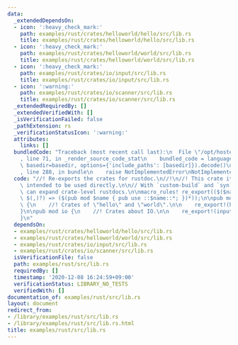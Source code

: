```yaml
---
data:
  _extendedDependsOn:
  - icon: ':heavy_check_mark:'
    path: examples/rust/crates/helloworld/hello/src/lib.rs
    title: examples/rust/crates/helloworld/hello/src/lib.rs
  - icon: ':heavy_check_mark:'
    path: examples/rust/crates/helloworld/world/src/lib.rs
    title: examples/rust/crates/helloworld/world/src/lib.rs
  - icon: ':heavy_check_mark:'
    path: examples/rust/crates/io/input/src/lib.rs
    title: examples/rust/crates/io/input/src/lib.rs
  - icon: ':warning:'
    path: examples/rust/crates/io/scanner/src/lib.rs
    title: examples/rust/crates/io/scanner/src/lib.rs
  _extendedRequiredBy: []
  _extendedVerifiedWith: []
  _isVerificationFailed: false
  _pathExtension: rs
  _verificationStatusIcon: ':warning:'
  attributes:
    links: []
  bundledCode: "Traceback (most recent call last):\n  File \"/opt/hostedtoolcache/Python/3.9.1/x64/lib/python3.9/site-packages/onlinejudge_verify/documentation/build.py\"\
    , line 71, in _render_source_code_stat\n    bundled_code = language.bundle(stat.path,\
    \ basedir=basedir, options={'include_paths': [basedir]}).decode()\n  File \"/opt/hostedtoolcache/Python/3.9.1/x64/lib/python3.9/site-packages/onlinejudge_verify/languages/rust.py\"\
    , line 288, in bundle\n    raise NotImplementedError\nNotImplementedError\n"
  code: "//! Re-exports the crates for rustdoc.\n//!\n//! This crate itself is not\
    \ intended to be used directly.\n\n// With `custom-build` and `syn` crate, we\
    \ can expand crate-level rustdocs.\n\nmacro_rules! re_export(($($name:ident),*\
    \ $(,)?) => ($(pub mod $name { pub use ::$name::*; })*));\n\npub mod helloworld\
    \ {\n    //! Crates of \"hello\" and \"world\".\n\n    re_export!(hello, world);\n\
    }\n\npub mod io {\n    //! Crates about IO.\n\n    re_export!(input, scanner);\n\
    }\n"
  dependsOn:
  - examples/rust/crates/helloworld/hello/src/lib.rs
  - examples/rust/crates/helloworld/world/src/lib.rs
  - examples/rust/crates/io/input/src/lib.rs
  - examples/rust/crates/io/scanner/src/lib.rs
  isVerificationFile: false
  path: examples/rust/src/lib.rs
  requiredBy: []
  timestamp: '2020-12-08 16:24:59+09:00'
  verificationStatus: LIBRARY_NO_TESTS
  verifiedWith: []
documentation_of: examples/rust/src/lib.rs
layout: document
redirect_from:
- /library/examples/rust/src/lib.rs
- /library/examples/rust/src/lib.rs.html
title: examples/rust/src/lib.rs
---
```

